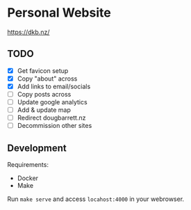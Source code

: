 # Personal Website

https://dkb.nz/

## TODO

- [x] Get favicon setup
- [x] Copy "about" across
- [x] Add links to email/socials
- [ ] Copy posts across
- [ ] Update google analytics
- [ ] Add & update map
- [ ] Redirect dougbarrett.nz
- [ ] Decommission other sites

## Development

Requirements:

- Docker
- Make

Run `make serve` and access `locahost:4000` in your webrowser.
